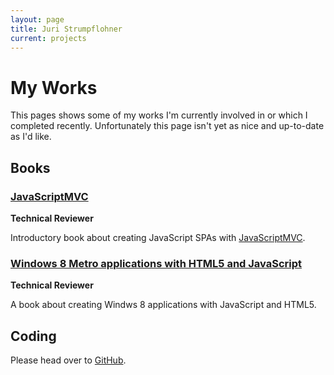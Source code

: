 ```yaml
---
layout: page
title: Juri Strumpflohner
current: projects
---
```

# My Works

This pages shows some of my works I'm currently involved in or which I completed recently. Unfortunately this page isn't yet as nice and up-to-date as I'd like.

## Books

### [JavaScriptMVC](/blog/2013/06/learning-javascriptmvc/)

**Technical Reviewer**

Introductory book about creating JavaScript SPAs with [JavaScriptMVC](http://javascript.com).

### [Windows 8 Metro applications with HTML5 and JavaScript](/blog/2013/09/developing-win-store-apps-with-html5-and-javascript/)

**Technical Reviewer**

A book about creating Windws 8 applications with JavaScript and HTML5.

## Coding

Please head over to [GitHub](http://github.com/juristr).